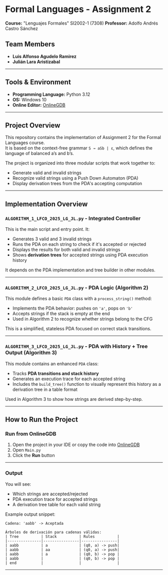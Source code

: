 # Formal Languages - Assignment 2

**Course:** "Lenguajes Formales" SI2002-1 (7308)
**Professor:** Adolfo Andrés Castro Sánchez  

## Team Members

- **Luis Alfonso Agudelo Ramirez**  
- **Julián Lara Aristizabal**

---

## Tools & Environment

- **Programming Language:** Python 3.12
- **OS:** Windows 10
- **Online Editor:** [OnlineGDB](https://www.onlinegdb.com/7GB7WkwMy)
---

## Project Overview

This repository contains the implementation of Assignment 2 for the Formal Languages course.  
It is based on the context-free grammar `S → aSb | ε`, which defines the language of balanced a’s and b’s.

The project is organized into three modular scripts that work together to:
- Generate valid and invalid strings
- Recognize valid strings using a Push Down Automaton (PDA)
- Display derivation trees from the PDA's accepting computation

---

## Implementation Overview

### `ALGORITHM_1_LFCO_2025_LG_JL.py` - Integrated Controller

This is the main script and entry point. It:
- Generates 3 valid and 3 invalid strings
- Runs the PDA on each string to check if it's accepted or rejected
- Displays the results for both valid and invalid strings
- Shows **derivation trees** for accepted strings using PDA execution history

It depends on the PDA implementation and tree builder in other modules.

---

### `ALGORITHM_2_LFCO_2025_LG_JL.py` - PDA Logic (Algorithm 2)

This module defines a basic `PDA` class with a `process_string()` method:
- Implements the PDA behavior: pushes on `'a'`, pops on `'b'`
- Accepts strings if the stack is empty at the end
- Used in Algorithm 2 to recognize whether strings belong to the CFG

This is a simplified, stateless PDA focused on correct stack transitions.

---

### `ALGORITHM_3_LFCO_2025_LG_JL.py` - PDA with History + Tree Output (Algorithm 3)

This module contains an enhanced `PDA` class:
- Tracks **PDA transitions and stack history**
- Generates an execution trace for each accepted string
- Includes the `build_tree()` function to visually represent this history as a derivation tree in a table format

Used in Algorithm 3 to show how strings are derived step-by-step.

---

## How to Run the Project

### Run from OnlineGDB

1. Open the project in your IDE or copy the code into [OnlineGDB](https://www.onlinegdb.com/7GB7WkwMy)
2. Open `Main.py`
3. Click the **Run** button

---

### Output

You will see:
- Which strings are accepted/rejected
- PDA execution trace for accepted strings
- A derivation tree table for each valid string

Example output snippet:

```
Cadena: 'aabb' -> Aceptada

Árboles de derivación para cadenas válidas:
| Tree          | Stack          | Rules          |
|---------------|----------------|----------------|
| aabb          | a              | (q0, a) -> push|
| aabb          | aa             | (q0, a) -> push|
| aabb          | a              | (q0, b) -> pop |
| aabb          |                | (q0, b) -> pop |
| end           |                |                |
```

---
